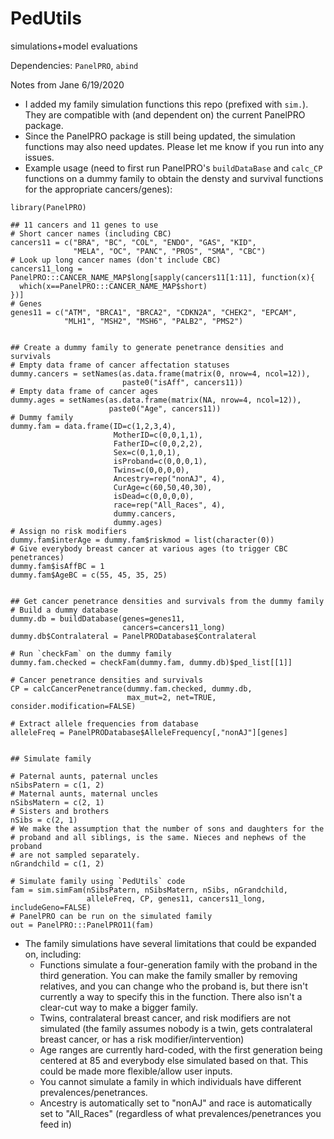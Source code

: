 # PedUtils
simulations+model evaluations

Dependencies: `PanelPRO`, `abind`

Notes from Jane 6/19/2020
- I added my family simulation functions this repo (prefixed with `sim.`). They are compatible with (and dependent on) the current PanelPRO package. 
- Since the PanelPRO package is still being updated, the simulation functions may also need updates. Please let me know if you run into any issues. 
- Example usage (need to first run PanelPRO's `buildDataBase` and `calc_CP` functions on a dummy family to obtain the densty and survival functions for the appropriate cancers/genes): 

```
library(PanelPRO)

## 11 cancers and 11 genes to use
# Short cancer names (including CBC)
cancers11 = c("BRA", "BC", "COL", "ENDO", "GAS", "KID", 
              "MELA", "OC", "PANC", "PROS", "SMA", "CBC")
# Look up long cancer names (don't include CBC)
cancers11_long = PanelPRO:::CANCER_NAME_MAP$long[sapply(cancers11[1:11], function(x){
  which(x==PanelPRO:::CANCER_NAME_MAP$short)
})]
# Genes
genes11 = c("ATM", "BRCA1", "BRCA2", "CDKN2A", "CHEK2", "EPCAM", 
            "MLH1", "MSH2", "MSH6", "PALB2", "PMS2")


## Create a dummy family to generate penetrance densities and survivals
# Empty data frame of cancer affectation statuses
dummy.cancers = setNames(as.data.frame(matrix(0, nrow=4, ncol=12)), 
                         paste0("isAff", cancers11))
# Empty data frame of cancer ages
dummy.ages = setNames(as.data.frame(matrix(NA, nrow=4, ncol=12)), 
                      paste0("Age", cancers11))
# Dummy family
dummy.fam = data.frame(ID=c(1,2,3,4), 
                       MotherID=c(0,0,1,1), 
                       FatherID=c(0,0,2,2), 
                       Sex=c(0,1,0,1), 
                       isProband=c(0,0,0,1), 
                       Twins=c(0,0,0,0), 
                       Ancestry=rep("nonAJ", 4), 
                       CurAge=c(60,50,40,30), 
                       isDead=c(0,0,0,0), 
                       race=rep("All_Races", 4), 
                       dummy.cancers, 
                       dummy.ages)
# Assign no risk modifiers
dummy.fam$interAge = dummy.fam$riskmod = list(character(0))
# Give everybody breast cancer at various ages (to trigger CBC penetrances)
dummy.fam$isAffBC = 1
dummy.fam$AgeBC = c(55, 45, 35, 25)


## Get cancer penetrance densities and survivals from the dummy family
# Build a dummy database
dummy.db = buildDatabase(genes=genes11, 
                         cancers=cancers11_long)
dummy.db$Contralateral = PanelPRODatabase$Contralateral

# Run `checkFam` on the dummy family
dummy.fam.checked = checkFam(dummy.fam, dummy.db)$ped_list[[1]]

# Cancer penetrance densities and survivals
CP = calcCancerPenetrance(dummy.fam.checked, dummy.db, 
                          max_mut=2, net=TRUE, consider.modification=FALSE)
                          
# Extract allele frequencies from database
alleleFreq = PanelPRODatabase$AlleleFrequency[,"nonAJ"][genes]


## Simulate family

# Paternal aunts, paternal uncles
nSibsPatern = c(1, 2) 
# Maternal aunts, maternal uncles
nSibsMatern = c(2, 1) 
# Sisters and brothers
nSibs = c(2, 1) 
# We make the assumption that the number of sons and daughters for the 
# proband and all siblings, is the same. Nieces and nephews of the proband 
# are not sampled separately.
nGrandchild = c(1, 2) 

# Simulate family using `PedUtils` code
fam = sim.simFam(nSibsPatern, nSibsMatern, nSibs, nGrandchild, 
                 alleleFreq, CP, genes11, cancers11_long, includeGeno=FALSE)
# PanelPRO can be run on the simulated family
out = PanelPRO:::PanelPRO11(fam)
```

- The family simulations have several limitations that could be expanded on, including: 
    - Functions simulate a four-generation family with the proband in the third generation. You can make the family smaller by removing relatives, and you can change who the proband is, but there isn't currently a way to specify this in the function. There also isn't a clear-cut way to make a bigger family. 
    - Twins, contralateral breast cancer, and risk modifiers are not simulated (the family assumes nobody is a twin, gets contralateral breast cancer, or has a risk modifier/intervention)
    - Age ranges are currently hard-coded, with the first generation being centered at 85 and everybody else simulated based on that. This could be made more flexible/allow user inputs. 
    - You cannot simulate a family in which individuals have different prevalences/penetrances. 
    - Ancestry is automatically set to "nonAJ" and race is automatically set to "All_Races" (regardless of what prevalences/penetrances you feed in)